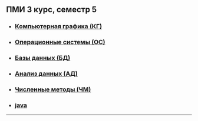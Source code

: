 ## ПМИ 3 курс, семестр 5

* ### [Компьютерная графика (КГ)][sem_5_cg]
* ### [Операционные системы (ОС)][sem_5_os]
* ### [Базы данных (БД)][sem_5_db]
* ### [Анализ данных (АД)][sem_5_da]
* ### [Численные методы (ЧМ)][sem_5_chm]
* ### [java][sem_5_java]
***


[sem_5_cg]: ./docs/sem_5/cg.md

[sem_5_os]: ./docs/sem_5/os.md

[sem_5_java]: ./docs/sem_5/java.md

[sem_5_db]: ./docs/sem_5/db.md

[sem_5_da]: ./docs/sem_5/da.md

[sem_5_chm]: ./docs/sem_5/chm.md